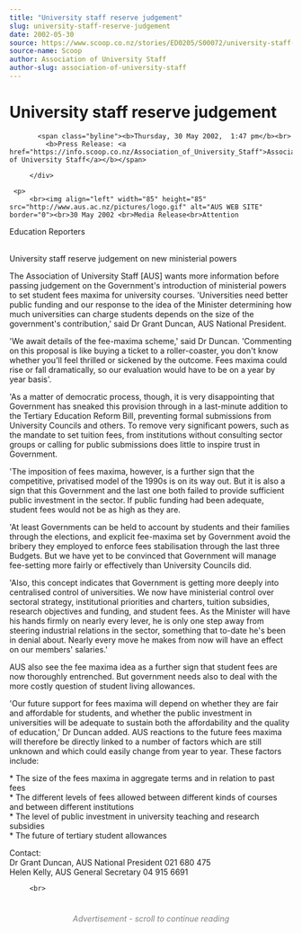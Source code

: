 ```yaml
---
title: "University staff reserve judgement"
slug: university-staff-reserve-judgement
date: 2002-05-30
source: https://www.scoop.co.nz/stories/ED0205/S00072/university-staff-reserve-judgement.htm
source-name: Scoop
author: Association of University Staff
author-slug: association-of-university-staff
---
```

<div class="story-top">
           <h1>University staff reserve judgement</h1>

           <span class="byline"><b>Thursday, 30 May 2002,  1:47 pm</b><br>
             <b>Press Release: <a href="https://info.scoop.co.nz/Association_of_University_Staff">Association of University Staff</a></b></span>

         </div>

	 <p>
         <br><img align="left" width="85" height="85" src="http://www.aus.ac.nz/pictures/logo.gif" alt="AUS WEB SITE" border="0"><br>30 May 2002 <br>Media Release<br>Attention
Education Reporters</p><p><br>University staff reserve judgement
on new ministerial powers</p><p>The Association of University
Staff [AUS] wants more information before passing judgement
on the Government's introduction of ministerial powers to
set student fees maxima for university courses.
'Universities need better public funding and our response to
the idea of the Minister determining how much universities
can charge students depends on the size of the government's
contribution,' said Dr Grant Duncan, AUS National
President.</p><p>'We await details of the fee-maxima scheme,'
said Dr Duncan. 'Commenting on this proposal is like buying
a ticket to a roller-coaster, you don't know whether you'll
feel thrilled or sickened by the outcome. Fees maxima could
rise or fall dramatically, so our evaluation would have to
be on a year by year basis'.</p><p>'As a matter of democratic
process, though, it is very disappointing that Government
has sneaked this provision through in a last-minute addition
to the Tertiary Education Reform Bill, preventing formal
submissions from University Councils and others. To remove
very significant powers, such as the mandate to set tuition
fees, from institutions without consulting sector groups or
calling for public submissions does little to inspire trust
in Government.</p><p>'The imposition of fees maxima, however, is
a further sign that the competitive, privatised model of the
1990s is on its way out. But it is also a sign that this
Government and the last one both failed to provide
sufficient public investment in the sector. If public
funding had been adequate, student fees would not be as high
as they are.
</p>
<p>'At least Governments can be held to account
by students and their families through the elections, and
explicit fee-maxima set by Government avoid the bribery they
employed to enforce fees stabilisation through the last
three Budgets. But we have yet to be convinced that
Government will manage fee-setting more fairly or
effectively than University Councils did.</p><p>'Also, this
concept indicates that Government is getting more deeply
into centralised control of universities. We now have
ministerial control over sectoral strategy, institutional
priorities and charters, tuition subsidies, research
objectives and funding, and student fees. As the Minister
will have his hands firmly on nearly every lever, he is only
one step away from steering industrial relations in the
sector, something that to-date he's been in denial about.
Nearly every move he makes from now will have an effect on
our members' salaries.'</p><p>AUS also see the fee maxima idea
as a further sign that student fees are now thoroughly
entrenched. But government needs also to deal with the more
costly question of student living allowances. </p><p>'Our future
support for fees maxima will depend on whether they are fair
and affordable for students, and whether the public
investment in universities will be adequate to sustain both
the affordability and the quality of education,' Dr Duncan
added. AUS reactions to the future fees maxima will
therefore be directly linked to a number of factors which
are still unknown and which could easily change from year to
year. These factors include:</p><p>* The size of the fees maxima
in aggregate terms and in relation to past fees<br>* The
different levels of fees allowed between different kinds of
courses and    between different institutions<br>* The level
of public investment in university teaching and research
subsidies <br>* The future of tertiary student
allowances</p><p>Contact:<br>Dr Grant Duncan, AUS National
President		021 680 475<br>Helen Kelly, AUS General
Secretary		04 915
6691</p><p></p><p>
</p><p>

         <br>
</p><div id="story-footer" style="padding:20px 0;">

<div id="div-gpt-ad-1493962836337-6" style="min-width: 300px; min-height: 250px; text-align: center;"><div style="text-align:center; font-size:14px; font-style: italic; color: grey; padding: 4px;">Advertisement - scroll to continue reading</div>
  
</div>
</div>
<!--


